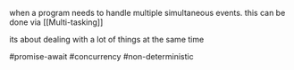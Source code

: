 when a program needs to handle multiple simultaneous events.
this can be done via [[Multi-tasking]]

its about dealing with a lot of things at the same time

#promise-await
#concurrency 
#non-deterministic

